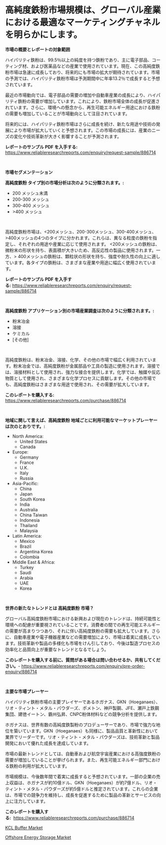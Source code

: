 <p><h1>高純度鉄粉市場規模は、グローバル産業における最適なマーケティングチャネルを明らかにします。</h1></p><p><strong>市場の概要とレポートの対象範囲</strong></p>
<p><p>ハイパリティ鉄粉は、99.5％以上の純度を持つ鉄粉であり、主に電子部品、コーティング材、および医薬品などの産業で使用されています。現在、この高純度鉄粉市場は急速に成長しており、将来的にも市場の拡大が期待されています。市場の予測では、ハイパリティ鉄粉市場は予測期間中に年率13.2％で成長すると予想されています。</p><p>最近の市場動向では、電子部品の需要の増加や自動車産業の成長により、ハイパリティ鉄粉の需要が増加しています。これにより、鉄粉市場全体の成長が促進されています。さらに、環境への懸念から、再生可能エネルギー用途における鉄粉の需要も増加していることが市場動向として注目されています。</p><p>将来的には、ハイパリティ鉄粉市場はさらに成長を続け、新たな用途や技術の発展により市場が拡大していくと予想されます。この市場の成長には、産業のニーズの変化や技術革新が大きく影響することが予測されます。</p></p>
<p><strong>レポートのサンプル PDF を入手する:</strong> <a href="https://www.reliableresearchreports.com/enquiry/request-sample/886714">https://www.reliableresearchreports.com/enquiry/request-sample/886714</a></p>
<p>&nbsp;</p>
<p><strong>市場セグメンテーション</strong></p>
<p><strong>高純度鉄粉 タイプ別の市場分析は次のように分類されます。:</strong></p>
<p><ul><li>200 メッシュ未満</li><li>200-300 メッシュ</li><li>300-400 メッシュ</li><li>>400 メッシュ</li></ul></p>
<p>&nbsp;</p>
<p><p>高純度鉄粉市場は、<200メッシュ、200-300メッシュ、300-400メッシュ、>400メッシュの4つのタイプに分かれます。これらは、異なる粒度の鉄粉を指定し、それぞれの用途や産業に応じて使用されます。 <200メッシュの鉄粉は、微粉末の形状を持ち、表面積が大きいため、高反応性の製品に使用されます。一方、> 400メッシュの鉄粉は、顆粒状の形状を持ち、強度や耐久性の向上に適しています。各タイプの鉄粉は、さまざまな産業や用途に幅広く使用されています。</p></p>
<p><strong>レポートのサンプル PDF を入手する:</strong>&nbsp;<a href="https://www.reliableresearchreports.com/enquiry/request-sample/886714">https://www.reliableresearchreports.com/enquiry/request-sample/886714</a></p>
<p>&nbsp;</p>
<p><strong> 高純度鉄粉 アプリケーション別の市場産業調査は次のように分類されます。:</strong></p>
<p><ul><li>粉末冶金</li><li>溶接</li><li>ケミカル</li><li>[その他]</li></ul></p>
<p>&nbsp;</p>
<p><p>高純度鉄粉は、粉末冶金、溶接、化学、その他の市場で幅広く利用されています。粉末冶金では、高純度鉄粉が金属部品や工具の製造に使用されます。溶接では、溶接材料として使用され、強力な接合を提供します。化学では、触媒や反応物質として使用され、さまざまな化学プロセスに貢献します。その他の市場でも、高純度鉄粉はさまざまな用途で使用され、その需要が拡大しています。</p></p>
<p><strong>このレポートを購入する:</strong>&nbsp; <a href="https://www.reliableresearchreports.com/purchase/886714">https://www.reliableresearchreports.com/purchase/886714</a></p>
<p>&nbsp;</p>
<p><strong>地域に関して言えば、高純度鉄粉 地域ごとに利用可能なマーケットプレーヤーは次のとおりです。:</strong></p>
<p><ul>
    <li>
        North America:
        <ul>
            <li>United States</li>
            <li>Canada</li>
        </ul>
    </li>
    <li>
        Europe:
        <ul>
            <li>Germany</li>
            <li>France</li>
            <li>U.K.</li>
            <li>Italy</li>
            <li>Russia</li>
        </ul>
    </li>
    <li>
        Asia-Pacific:
        <ul>
            <li>China</li>
            <li>Japan</li>
            <li>South Korea</li>
            <li>India</li>
            <li>Australia</li>
            <li>China Taiwan</li>
            <li>Indonesia</li>
            <li>Thailand</li>
            <li>Malaysia</li>
        </ul>
    </li>
    <li>
        Latin America:
        <ul>
            <li>Mexico</li>
            <li>Brazil</li>
            <li>Argentina Korea</li>
            <li>Colombia</li>
        </ul>
    </li>
    <li>
        Middle East & Africa:
        <ul>
            <li>Turkey</li>
            <li>Saudi</li>
            <li>Arabia</li>
            <li>UAE</li>
            <li>Korea</li>
        </ul>
    </li>
    </ul></p>
<p>&nbsp;</p>
<p><strong>世界の新たなトレンドとは 高純度鉄粉 市場？</strong></p>
<p><p>グローバル高純度鉄粉市場における新興および現在のトレンドは、持続可能性と環境への配慮が重要視されていることです。消費者の間での再生可能エネルギーの需要が高まりつつあり、それに伴い高純度鉄粉の需要も拡大しています。さらに、自動車産業や電子機器産業などの需要増加により、市場は着実に成長しています。技術革新や製品の多様化も市場をけん引しており、今後は製造プロセスの効率化と品質向上が重要なトレンドとなるでしょう。</p></p>
<p><strong>このレポートを購入する前に、質問がある場合は問い合わせるか、共有してください。</strong>- <a href="https://www.reliableresearchreports.com/enquiry/pre-order-enquiry/886714">https://www.reliableresearchreports.com/enquiry/pre-order-enquiry/886714</a></p>
<p>&nbsp;</p>
<p><strong>主要な市場プレーヤー</strong></p>
<p><p>ハイパリティ鉄粉市場の主要プレイヤーであるホガナス、GKN（Hoeganaes）、リオ・ティント・メタル・パウダーズ、ポメトン、神戸製鋼、JFE、瀬戸上鉄鋼集団、建徳イートン、霸州弘昇、CNPC粉体材料などの競争分析を提供します。</p><p>ホガナスは、世界有数の高純度鉄製粉のプロデューサーであり、市場で強力な地位を築いています。GKN（Hoeganaes）も同様に、製品品質と革新性において業界でリーダーです。リオ・ティント・メタル・パウダーズは、技術革新と製品開発において優れた成長を達成しています。</p><p>市場の最新トレンドとしては、自動車および航空宇宙産業における高強度鉄粉の需要が増加していることが挙げられます。また、再生可能エネルギー部門における鉄粉の利用が拡大しています。</p><p>市場規模は、今後数年間で着実に成長すると予想されています。一部の企業の売上収益は、ホガナスが約10億ドル、GKN（Hoeganaes）が約7億ドル、リオ・ティント・メタル・パウダーズが約5億ドルと推定されています。これらの企業は、市場での競争力を維持し、成長を促進するために製品の革新とサービスの向上に注力しています。</p></p>
<p><strong>このレポートを購入する:</strong>&nbsp;&nbsp;<a href="https://www.reliableresearchreports.com/purchase/886714">https://www.reliableresearchreports.com/purchase/886714</a></p>
<p><p><a href="https://natural-crush-b99.notion.site/KCL-Buffer-Market-Challenges-Opportunities-and-Growth-Drivers-and-Major-Market-Players-forecasted-3a9209ec9e054708b9d5cfa5a95d296d">KCL Buffer Market</a></p><p><a href="https://github.com/Alonsoolds3wq1d81czn8rbol/Market-Research-Report-List-1/blob/main/offshore-energy-storage-market.md">Offshore Energy Storage Market</a></p></p>